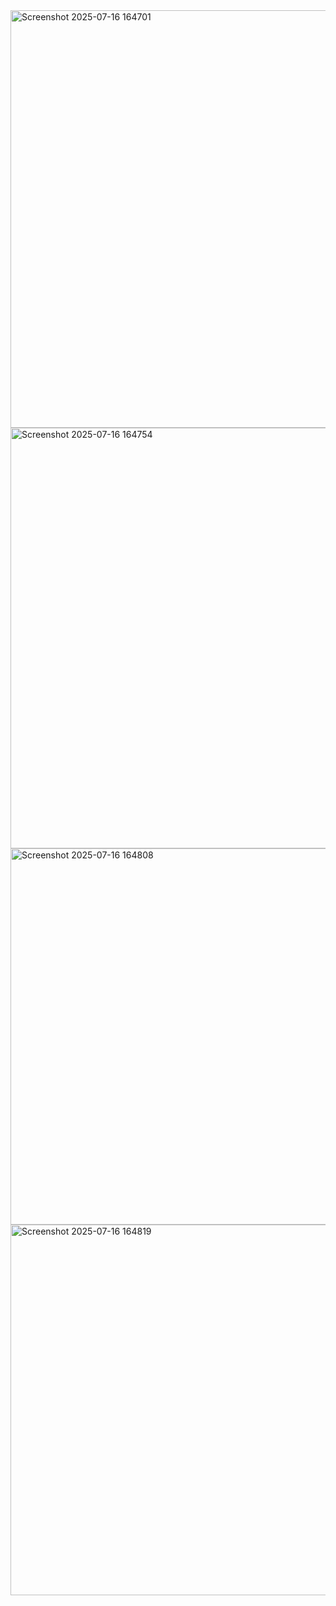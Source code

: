 
<img width="1365" height="668" alt="Screenshot 2025-07-16 164701" src="https://github.com/user-attachments/assets/7161ca7f-141c-4a00-8ac7-9e5a69d018a9" />

<img width="1365" height="673" alt="Screenshot 2025-07-16 164754" src="https://github.com/user-attachments/assets/c2921124-606d-4b23-bef0-5b544ebba29d" />

<img width="1365" height="602" alt="Screenshot 2025-07-16 164808" src="https://github.com/user-attachments/assets/efaed53d-06b5-43b1-a077-74fe7995758f" />

<img width="1365" height="593" alt="Screenshot 2025-07-16 164819" src="https://github.com/user-attachments/assets/06a830d4-a769-49df-8d42-ccd391546b7c" />
